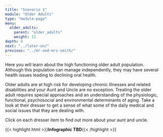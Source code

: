 ```yaml
---
title: "Scenario 1"
module: "Older Adults"
type: "module-page"
menu:
  older_adults:
    parent: "older_adults"
    weight: 11
depth: 4
next: "../later-on/"
previous: "../mr-and-mrs-smith/"
---
```

<div class="pageblock"><p>Here you will learn about the high functioning older adult population. Although this population can manage independently, they may have several health issues leading to declining oral health.  </p>
<p>Older adults are at high risk for developing chronic illnesses and related disabilities and your Aunt and Uncle are no exception. Treating the older adult requires special approaches and an understanding of the physiologic, functional, psychosocial and environmental determinants of aging. Take a look at their dresser to get a sense of what some of the daily medical and social issues that they are dealing with.</p>
<p>Click on each dresser item to find out more about your aunt and uncle. </p>
</div>{{< highlight html >}}<b>Infographic TBD</b>{{< /highlight >}}